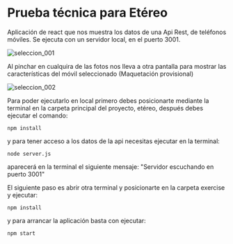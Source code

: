 # Prueba técnica para Etéreo
Aplicación de react que nos muestra los datos de una Api Rest, de teléfonos móviles. Se ejecuta con un servidor local, en el puerto 3001.

![seleccion_001](https://user-images.githubusercontent.com/39790106/47107767-7bb9ff00-d24a-11e8-95f7-9e309508c109.png)


Al pinchar en cualquira de las fotos nos lleva a otra pantalla para mostrar las características del móvil seleccionado (Maquetación provisional)

![seleccion_002](https://user-images.githubusercontent.com/39790106/47107851-ac9a3400-d24a-11e8-924c-12a79d68f804.png)


Para poder ejecutarlo en local primero debes posicionarte mediante la terminal en la carpeta principal del proyecto, etéreo, después debes ejecutar el comando:

`npm install`

y para tener acceso a los datos de la api necesitas ejecutar en la terminal:

`node server.js`

aparecerá en la terminal el siguiente mensaje: "Servidor escuchando en puerto 3001"

El siguiente paso es abrir otra terminal y posicionarte en la carpeta exercise y ejecutar:

`npm install`

y para arrancar la aplicación basta con ejecutar:

`npm start`
